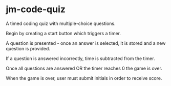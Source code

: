 # jm-code-quiz
A timed coding quiz with multiple-choice questions.

Begin by creating a start button which triggers a timer.

A question is presented - once an answer is selected, it is stored and a new question is provided.

If a question is answered incorrectly, time is subtracted from the timer. 

Once all questions are answered OR the timer reaches 0 the game is over.

When the game is over, user must submit initials in order to receive score.